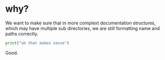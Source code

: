# why?

We want to make sure that in more complext documentation structures, which may have multiple sub directories, we are still formatting name and paths correctly.

```py
print("oh that makes sense")
```

Good.
